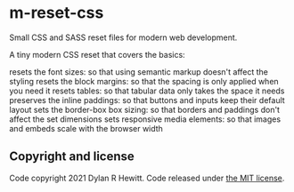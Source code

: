 # m-reset-css
Small CSS and SASS reset files for modern web development.

A tiny modern CSS reset that covers the basics:

resets the font sizes: so that using semantic markup doesn't affect the styling
resets the block margins: so that the spacing is only applied when you need it
resets tables: so that tabular data only takes the space it needs
preserves the inline paddings: so that buttons and inputs keep their default layout
sets the border-box box sizing: so that borders and paddings don't affect the set dimensions
sets responsive media elements: so that images and embeds scale with the browser width

## Copyright and license

Code copyright 2021 Dylan R Hewitt. Code released under [the MIT license](https://github.com/dreece-dev/m-reset-css/blob/main/LICENSE).

